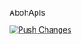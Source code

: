 AbohApis

[![Push Changes](https://github.com/abitofhelp/abohapis/actions/workflows/push.yml/badge.svg)](https://github.com/abitofhelp/abohapis/actions/workflows/push.yml)
